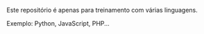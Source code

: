 Este repositório é apenas para treinamento com várias linguagens. 

Exemplo: Python, JavaScript, PHP... 